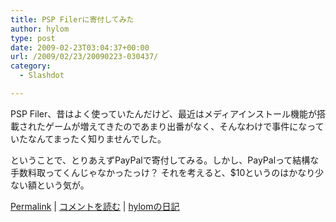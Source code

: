 ```yaml
---
title: PSP Filerに寄付してみた
author: hylom
type: post
date: 2009-02-23T03:04:37+00:00
url: /2009/02/23/20090223-030437/
category:
  - Slashdot

---
```

PSP Filer、昔はよく使っていたんだけど、最近はメディアインストール機能が搭載されたゲームが増えてきたのであまり出番がなく、そんなわけで事件になっていたなんてまったく知りませんでした。

ということで、とりあえずPayPalで寄付してみる。しかし、PayPalって結構な手数料取ってくんじゃなかったっけ？ それを考えると、$10というのはかなり少ない額という気が。

  [Permalink][1] |   [コメントを読む][2] |   [hylomの日記][3]

 [1]: http://slashdot.jp/~hylom/journal/468320
 [2]: http://slashdot.jp/~hylom/journal/468320#acomments
 [3]: http://slashdot.jp/~hylom/journal/
